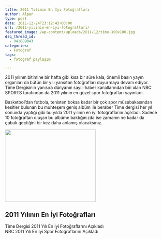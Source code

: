 ```yaml
---
title: 2011 Yılının En İyi Fotoğrafları
author: Alper
type: post
date: 2011-12-24T23:12:43+00:00
url: /2011-yilinin-en-iyi-fotograflari/
featured_image: /wp-content/uploads/2011/12/time-100x100.jpg
dsq_thread_id:
  - 941889843
categories:
  - Fotoğraf
tags:
  - fotoğraf paylaşım

---
```

2011 yılının bitimine bir hafta gibi kısa bir süre kala, önemli basın yayın organları da bütün bir yılı yansıtan fotoğrafları duyurmaya devam ediyor. Time Dergisinin yanısıra dünyanın sayılı haber kanallarından biri olan NBC SPORTS tarafından da 2011 yılının en güzel spor fotoğrafları yayınladı.

Basketbol’dan futbola, tenisten boksa kadar bir çok spor müsabakasından kesitler bulunan bu muhteşem geniş albüm ile beraber Time dergisi her yıl sonunda yaptığı gibi bu yılda 2011 yılının en iyi fotoğraflarını açıkladı. Sadece 10 fotoğraftan oluşan bu albüme baktığınızda ise zamanın ne kadar da çabuk geçtiğini bir kez daha anlamış olacaksınız.

<img class="alignnone size-full wp-image-7354" title="time" src="https://www.murekkep.org/wp-content/uploads/2011/12/time.jpg" alt="" width="300" height="238" /> 

## 2011 Yılının En İyi Fotoğrafları

Time Dergisi 2011 Yılı En İyi Fotoğraflarını Açıkladı  
NBC 2011 Yılı En İyi Spor Fotoğraflarını Açıkladı